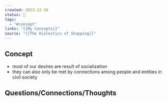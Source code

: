 ```yaml
---
created: 2023-12-30
status: 🔴
tags:
  - "#concept"
links: "[[My Concepts]]"
source: "[[The Dialectics of Shopping]]"
---
```

## Concept
- most of our desires are result of socialization
- they can also only be met by connections among people and entities in civil society

## Questions/Connections/Thoughts